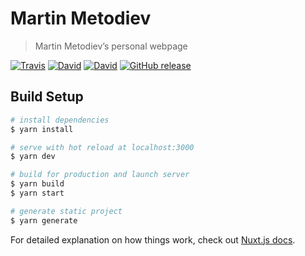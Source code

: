 # Martin Metodiev

> Martin Metodiev’s personal webpage

[![Travis](https://img.shields.io/travis/methodev/methodev.github.io.svg)](https://travis-ci.org/methodev/methodev.github.io) [![David](https://img.shields.io/david/methodev/methodev.github.io.svg)](https://david-dm.org/methodev/methodev.github.io) [![David](https://img.shields.io/david/dev/methodev/methodev.github.io.svg)](https://david-dm.org/methodev/methodev.github.io?type=dev) [![GitHub release](https://img.shields.io/github/release/methodev/methodev.github.io.svg)](https://github.com/methodev/methodev.github.io/releases/latest)

## Build Setup

``` bash
# install dependencies
$ yarn install

# serve with hot reload at localhost:3000
$ yarn dev

# build for production and launch server
$ yarn build
$ yarn start

# generate static project
$ yarn generate
```

For detailed explanation on how things work, check out [Nuxt.js docs](https://nuxtjs.org).
